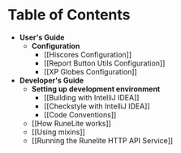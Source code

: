 # Table of Contents
* **User's Guide**
  * **Configuration**
    * [[Hiscores Configuration]]
    * [[Report Button Utils Configuration]]
    * [[XP Globes Configuration]]
* **Developer's Guide**
  * **Setting up development environment**
    * [[Building with IntelliJ IDEA]]
    * [[Checkstyle with IntelliJ IDEA]]
    * [[Code Conventions]]
  * [[How RuneLite works]]
  * [[Using mixins]]
  * [[Running the Runelite HTTP API Service]]